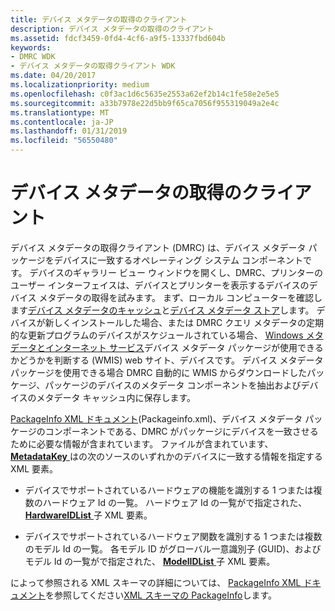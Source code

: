 ```yaml
---
title: デバイス メタデータの取得のクライアント
description: デバイス メタデータの取得のクライアント
ms.assetid: fdcf3459-0fd4-4cf6-a9f5-13337fbd604b
keywords:
- DMRC WDK
- デバイス メタデータの取得クライアント WDK
ms.date: 04/20/2017
ms.localizationpriority: medium
ms.openlocfilehash: c0f3ac1d6c5635e2553a62ef2b14c1fe58e2e5e5
ms.sourcegitcommit: a33b7978e22d5bb9f65ca7056f955319049a2e4c
ms.translationtype: MT
ms.contentlocale: ja-JP
ms.lasthandoff: 01/31/2019
ms.locfileid: "56550480"
---
```

# <a name="device-metadata-retrieval-client"></a>デバイス メタデータの取得のクライアント


デバイス メタデータの取得クライアント (DMRC) は、デバイス メタデータ パッケージをデバイスに一致するオペレーティング システム コンポーネントです。 デバイスのギャラリー ビュー ウィンドウを開くし、DMRC、プリンターのユーザー インターフェイスは、デバイスとプリンターを表示するデバイスのデバイス メタデータの取得を試みます。 まず、ローカル コンピューターを確認します[デバイス メタデータのキャッシュ](device-metadata-cache.md)と[デバイス メタデータ ストア](device-metadata-store.md)します。 デバイスが新しくインストールした場合、または DMRC クエリ メタデータの定期的な更新プログラムのデバイスがスケジュールされている場合、 [Windows メタデータとインターネット サービス](windows-metadata-and-internet-services.md)デバイス メタデータ パッケージが使用できるかどうかを判断する (WMIS) web サイト、デバイスです。 デバイス メタデータ パッケージを使用できる場合 DMRC 自動的に WMIS からダウンロードしたパッケージ、パッケージのデバイスのメタデータ コンポーネントを抽出およびデバイスのメタデータ キャッシュ内に保存します。

[PackageInfo XML ドキュメント](packageinfo-xml-document.md)(Packageinfo.xml)、デバイス メタデータ パッケージのコンポーネントである、DMRC がパッケージにデバイスを一致させるために必要な情報が含まれています。 ファイルが含まれています、 [ **MetadataKey** ](https://msdn.microsoft.com/library/windows/hardware/ff548740)はの次のソースのいずれかのデバイスに一致する情報を指定する XML 要素。

-   デバイスでサポートされているハードウェアの機能を識別する 1 つまたは複数のハードウェア Id の一覧。 ハードウェア Id の一覧がで指定された、 [ **HardwareIDList** ](https://msdn.microsoft.com/library/windows/hardware/ff546121)子 XML 要素。

-   デバイスでサポートされているハードウェア関数を識別する 1 つまたは複数のモデル Id の一覧。 各モデル ID がグローバル一意識別子 (GUID)、およびモデル Id の一覧がで指定された、 [ **ModelIDList** ](https://msdn.microsoft.com/library/windows/hardware/ff549303)子 XML 要素。

によって参照される XML スキーマの詳細については、 [PackageInfo XML ドキュメント](packageinfo-xml-document.md)を参照してください[XML スキーマの PackageInfo](https://msdn.microsoft.com/library/windows/hardware/ff549614)します。

 

 





